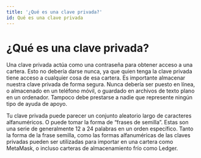 ```yaml
---
title: '¿Qué es una clave privada?'
id: Qué es una clave privada
---
```


# ¿Qué es una clave privada?

Una clave privada actúa como una contraseña para obtener acceso a una cartera. Esto no debería darse nunca, ya que quien tenga la clave privada tiene acceso a cualquier cosa de esa cartera. Es importante almacenar nuestra clave privada de forma segura. Nunca debería ser puesto en línea, o almacenado en un teléfono móvil, o guardado en archivos de texto plano en un ordenador. Tampoco debe prestarse a nadie que represente ningún tipo de ayuda de apoyo.

Tu clave privada puede parecer un conjunto aleatorio largo de caracteres alfanuméricos. O puede tomar la forma de “frases de semilla”. Estas son una serie de generalmente 12 a 24 palabras en un orden específico. Tanto la forma de la frase semilla, como las formas alfanuméricas de las claves privadas pueden ser utilizadas para importar en una cartera como MetaMask, o incluso carteras de almacenamiento frío como Ledger.
